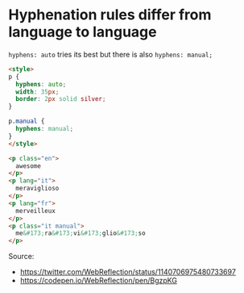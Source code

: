 # Hyphenation rules differ from language to language

`hyphens: auto` tries its best but there is also `hyphens: manual;`

```html
<style>
p {
  hyphens: auto;
  width: 35px;
  border: 2px solid silver;
}

p.manual {
  hyphens: manual;
}
</style>

<p class="en">
  awesome
</p>
<p lang="it">
  meraviglioso
</p>
<p lang="fr">
  merveilleux
</p>
<p class="it manual">
  me&#173;ra&#173;vi&#173;glio&#173;so
</p>
```


Source:
* https://twitter.com/WebReflection/status/1140706975480733697
* https://codepen.io/WebReflection/pen/BgzpKG
